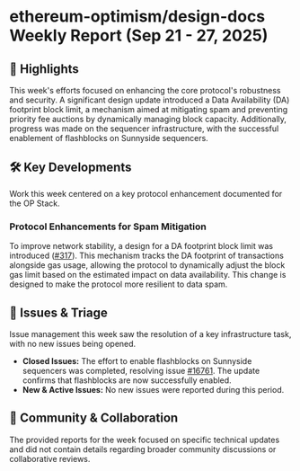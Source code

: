 # ethereum-optimism/design-docs Weekly Report (Sep 21 - 27, 2025)

## 🚀 Highlights
This week's efforts focused on enhancing the core protocol's robustness and security. A significant design update introduced a Data Availability (DA) footprint block limit, a mechanism aimed at mitigating spam and preventing priority fee auctions by dynamically managing block capacity. Additionally, progress was made on the sequencer infrastructure, with the successful enablement of flashblocks on Sunnyside sequencers.

## 🛠️ Key Developments
Work this week centered on a key protocol enhancement documented for the OP Stack.

### Protocol Enhancements for Spam Mitigation
To improve network stability, a design for a DA footprint block limit was introduced ([#317](https://github.com/ethereum-optimism/design-docs/pull/317)). This mechanism tracks the DA footprint of transactions alongside gas usage, allowing the protocol to dynamically adjust the block gas limit based on the estimated impact on data availability. This change is designed to make the protocol more resilient to data spam.

## 🐛 Issues & Triage
Issue management this week saw the resolution of a key infrastructure task, with no new issues being opened.

- **Closed Issues:** The effort to enable flashblocks on Sunnyside sequencers was completed, resolving issue [#16761](https://github.com/ethereum-optimism/design-docs/issues/16761). The update confirms that flashblocks are now successfully enabled.
- **New & Active Issues:** No new issues were reported during this period.

## 💬 Community & Collaboration
The provided reports for the week focused on specific technical updates and did not contain details regarding broader community discussions or collaborative reviews.